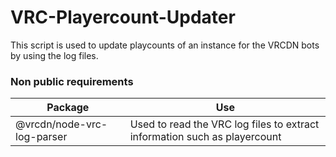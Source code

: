 # VRC-Playercount-Updater

This script is used to update playcounts of an instance for the VRCDN bots by using the log files.

### Non public requirements

| Package                    | Use                                                                       |
| -------------------------- | ------------------------------------------------------------------------- |
| @vrcdn/node-vrc-log-parser | Used to read the VRC log files to extract information such as playercount |
